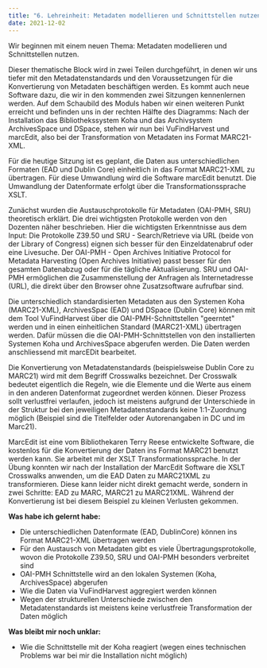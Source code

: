 ```yaml
---
title: "6. Lehreinheit: Metadaten modellieren und Schnittstellen nutzen 1/2"
date: 2021-12-02
---
```


Wir beginnen mit einem neuen Thema: Metadaten modellieren und Schnittstellen nutzen. 

Dieser thematische Block wird in zwei Teilen durchgeführt, in denen wir uns tiefer mit den Metadatenstandards und den Voraussetzungen für die Konvertierung von Metadaten beschäftigen werden. Es kommt auch neue Software dazu, die wir in den kommenden zwei Sitzungen kennenlernen werden. Auf dem Schaubild des Moduls haben wir einen weiteren Punkt erreicht und befinden uns in der rechten Hälfte des Diagramms: Nach der Installation das Bibliothekssystem Koha und das Archivsystem ArchivesSpace und DSpace, stehen wir nun bei VuFindHarvest und marcEdit, also bei der Transformation von Metadaten ins Format MARC21-XML. 

Für die heutige Sitzung ist es geplant, die Daten aus unterschiedlichen Formaten (EAD und Dublin Core) einheitlich in das Format MARC21-XML zu übertragen. Für diese Umwandlung wird die Software marcEdit benutzt. Die Umwandlung der Datenformate erfolgt über die Transformationssprache XSLT. 

Zunächst wurden die Austauschprotokolle für Metadaten (OAI-PMH, SRU) theoretisch erklärt. Die drei wichtigsten Protokolle werden von den Dozenten näher beschrieben. Hier die wichtigsten Erkenntnisse aus dem Input: Die Protokolle Z39.50 und SRU - Search/Retrieve via URL (beide von der Library of Congress) eignen sich besser für den Einzeldatenabruf oder eine Livesuche. Der OAI-PMH - Open Archives Initiative Protocol for Metadata Harvesting (Open Archives Initiative) passt besser für den gesamten Datenabzug oder für die tägliche Aktualisierung. SRU und OAI-PMH ermöglichen die Zusammenstellung der Anfragen als Internetadresse (URL), die direkt über den Browser ohne Zusatzsoftware aufrufbar sind.

Die unterschiedlich standardisierten Metadaten aus den Systemen Koha (MARC21-XML), ArchivesSpac (EAD) und DSpace (Dublin Core) können mit dem Tool VuFindHarvest über die OAI-PMH-Schnittstellen "geerntet" werden und in einen einheitlichen Standard (MARC21-XML) übertragen werden. Dafür müssen die die OAI-PMH-Schnittstellen von den installierten Systemen Koha und ArchivesSpace abgerufen werden. Die Daten werden anschliessend mit marcEDit bearbeitet. 

Die Konvertierung von Metadatenstandards (beispielsweise Dublin Core zu MARC21) wird mit dem Begriff Crosswalks bezeichnet. Der Crosswalk bedeutet eigentlich die Regeln, wie die Elemente und die Werte aus einem in den anderen Datenformat zugeordnet werden können. Dieser Prozess sollt verlustfrei verlaufen, jedoch ist meistens aufgrund der Unterschiede in der Struktur bei den jeweiligen Metadatenstandards keine 1:1-Zuordnung möglich (Beispiel sind die Titelfelder oder Autorenangaben in DC und im Marc21). 

MarcEdit ist eine vom Bibliothekaren Terry Reese entwickelte Software, die kostenlos für die Konvertierung der Daten ins Format MARC21 benutzt werden kann. Sie arbeitet mit der XSLT Transformationssprache. In der Übung konnten wir nach der Installation der MarcEdit Software die XSLT Crosswalks anwenden, um die EAD Daten zu MARC21XML zu transformieren. Diese kann leider nicht direkt gemacht werde, sondern in zwei Schritte: EAD zu MARC, MARC21 zu MARC21XML. Während der Konvertierung ist bei diesem Beispiel zu kleinen Verlusten gekommen.

**Was habe ich gelernt habe:** 
-	Die unterschiedlichen Datenformate (EAD, DublinCore) können ins Format MARC21-XML übertragen werden 
-	Für den Austausch von Metadaten gibt es viele Übertragungsprotokolle, wovon die Protokolle Z39.50, SRU und OAI-PMH besonders verbreitet sind
-	OAI-PMH Schnittstelle wird an den lokalen Systemen (Koha, ArchivesSpace) abgerufen 
-	Wie die Daten via VuFindHarvest aggregiert werden können
-	Wegen der strukturellen Unterschiede zwischen den Metadatenstandards ist meistens keine verlustfreie Transformation der Daten möglich 

**Was bleibt mir noch unklar:** 
-	Wie die Schnittstelle mit der Koha reagiert (wegen eines technischen Problems war bei mir die Installation nicht möglich) 


